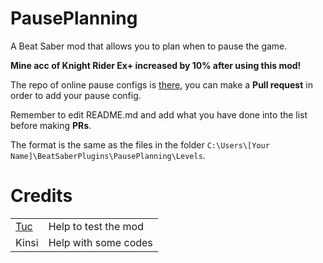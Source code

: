 # PausePlanning
A Beat Saber mod that allows you to plan when to pause the game.

**Mine acc of Knight Rider Ex+ increased by 10% after using this mod!**

The repo of online pause configs is [there](https://github.com/MicroCBer/PausePlanning-Port), you can make a **Pull request** in order to add your pause config.

Remember to edit README.md and add what you have done into the list before making **PRs**.

The format is the same as the files in the folder `C:\Users\[Your Name]\BeatSaberPlugins\PausePlanning\Levels`.

# Credits
| |  |
|--|--|
| [Tuc](https://space.bilibili.com/628321) | Help to test the mod |
| Kinsi | Help with some codes |


